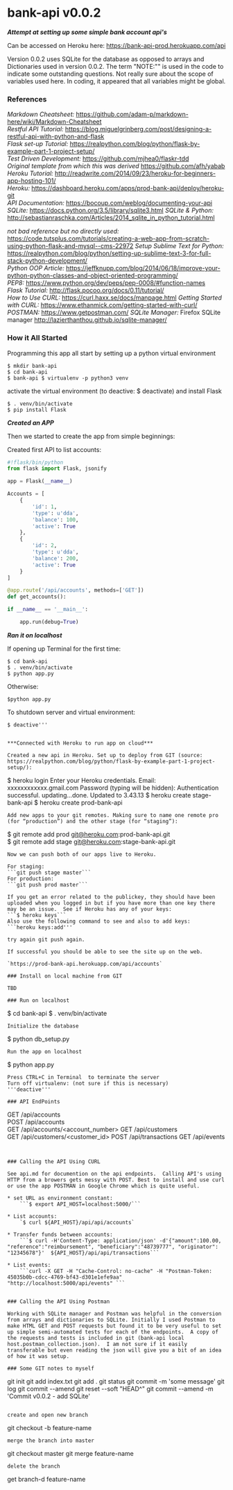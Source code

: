 # bank-api v0.0.2
***Attempt at setting up some simple bank account api's***

Can be accessed on Heroku here:  https://bank-api-prod.herokuapp.com/api

Version 0.0.2 uses SQLite for the database as opposed to arrays and Dictionaries used in version 0.0.2.  The term "NOTE:"" is used in the code to indicate some outstanding questions.  Not really sure about the scope of variables used here.  In coding, it appeared that all variables might be global.  

### References
*Markdown Cheatsheet:* https://github.com/adam-p/markdown-here/wiki/Markdown-Cheatsheet  
*Restful API Tutorial:* https://blog.miguelgrinberg.com/post/designing-a-restful-api-with-python-and-flask  
*Flask set-up Tutorial:* https://realpython.com/blog/python/flask-by-example-part-1-project-setup/   
*Test Driven Development:* https://github.com/mjhea0/flaskr-tdd   
*Original template from which this was derived* https://github.com/afh/yabab  
*Heroku Tutorial:* http://readwrite.com/2014/09/23/heroku-for-beginners-app-hosting-101/  
*Heroku:* https://dashboard.heroku.com/apps/prod-bank-api/deploy/heroku-git  
*API Documentation:*  https://bocoup.com/weblog/documenting-your-api
*SQLite:* https://docs.python.org/3.5/library/sqlite3.html
*SQLite & Python:* http://sebastianraschka.com/Articles/2014_sqlite_in_python_tutorial.html
  

*not bad reference but no directly used:*  
https://code.tutsplus.com/tutorials/creating-a-web-app-from-scratch-using-python-flask-and-mysql--cms-22972 
*Setup Sublime Text for Python:*  https://realpython.com/blog/python/setting-up-sublime-text-3-for-full-stack-python-development/   
*Python OOP Article:*  https://jeffknupp.com/blog/2014/06/18/improve-your-python-python-classes-and-object-oriented-programming/  
*PEP8:*  https://www.python.org/dev/peps/pep-0008/#function-names  
*Flask Tutorial:*  http://flask.pocoo.org/docs/0.11/tutorial/  
*How to Use CURL:*  https://curl.haxx.se/docs/manpage.html 
*Getting Started with CURL:*  https://www.ethanmick.com/getting-started-with-curl/   
*POSTMAN:*  https://www.getpostman.com/
*SQLite Manager:*  Firefox SQLite manager http://lazierthanthou.github.io/sqlite-manager/


### How it All Started

Programming this app all start by setting up a python virtual environment

```  
$ mkdir bank-api  
$ cd bank-api  
$ bank-api $ virtualenv -p python3 venv  
```
activate the virtual environment (to deactive: $ deactivate) and install Flask   

```
$ . venv/bin/activate   
$ pip install Flask
```
***Created an APP***   

Then we started to create the app from simple beginnings:

Created first API to list accounts:  
```Python
#!flask/bin/python
from flask import Flask, jsonify

app = Flask(__name__)

Accounts = [
    {
        'id': 1,
        'type': u'dda',
        'balance': 100,
        'active': True
    },
    {
        'id': 2,
        'type': u'dda',
        'balance': 200,
        'active': True
    }
]

@app.route('/api/accounts', methods=['GET'])
def get_accounts():

if __name__ == '__main__':

    app.run(debug=True)
```

***Ran it on localhost***  

If opening up Terminal for the first time:
```
$ cd bank-api
$ . venv/bin/activate  
$ python app.py
```  
Otherwise:

`$python app.py`  

To shutdown server and virtual environment:

```Press CTRL+C in Terminal
$ deactive''' 


***Connected with Heroku to run app on cloud***    

Created a new api in Heroku. Set up to deploy from GIT (source: https://realpython.com/blog/python/flask-by-example-part-1-project-setup/):  
```
$ heroku login
    Enter your Heroku credentials.
    Email: xxxxxxxxxxxx.gmail.com
    Password (typing will be hidden): 
    Authentication successful.
    updating...done. Updated to 3.43.13
$ heroku create stage-bank-api
$ heroku create prod-bank-api
```
Add new apps to your git remotes. Making sure to name one remote pro (for “production”) and the other stage (for “staging”):
```
$ git remote add prod git@heroku.com:prod-bank-api.git  
$ git remote add stage git@heroku.com:stage-bank-api.git   
```
Now we can push both of our apps live to Heroku.

For staging: 
```git push stage master```  
For production: 
```git push prod master```  

If you get an error related to the publickey, they should have been uploaded when you logged in but if you have more than one key there may be an issue.  See if Heroku has any of your keys:  
```$ heroku keys```  
Also use the following command to see and also to add keys:  
```heroku keys:add'''  

try again git push again.  
  
If successful you should be able to see the site up on the web.  

`https://prod-bank-api.herokuapp.com/api/accounts`  

### Install on local machine from GIT

TBD

### Run on localhost

```
$ cd bank-api
$ . venv/bin/activate  
```
Initialize the database
```
$ python db_setup.py
```
Run the app on localhost
```
$ python app.py
```  
Press CTRL+C in Terminal  to terminate the server
Turn off virtualenv: (not sure if this is necessary)
'''deactive''' 

### API EndPoints

```
GET /api/accounts  
POST /api/accounts  
GET /api/accounts/<account_number> 
GET /api/customers  
GET /api/customers/<customer_id> 
POST /api/transactions 
GET /api/events   
```


### Calling the API Using CURL

See api.md for documention on the api endpoints.  Calling API's using HTTP from a browers gets messy with POST. Best to install and use curl or use the app POSTMAN in Google Chrome which is quite useful.  

* set URL as environment constant:  
    ```$ export API_HOST=localhost:5000/```  
  
* List accounts:  
    `$ curl ${API_HOST}/api/api/accounts`  
  
* Transfer funds between accounts:  
    ```$ curl -H'Content-Type: application/json' -d'{"amount":100.00, "reference":"reimbursement", "beneficiary":"48739777", "originator": "12345678"}'  ${API_HOST}/api/api/transactions```  
  
* List events:  
    ```curl -X GET -H "Cache-Control: no-cache" -H "Postman-Token: 45035b0b-cdcc-4769-bf43-d301e1efe9aa" "http://localhost:5000/api/events" ```  
  

### Calling the API Using Postman

Working with SQLite manager and Postman was helpful in the conversion from arrays and dictionaries to SQLite. Initially I used Postman to make HTML GET and POST requests but found it to be very useful to set up simple semi-automated tests for each of the endpoints.  A copy of the requests and tests is included in git (bank-api local host.postman_collection.json).  I am not sure if it easily transferable but even reading the json will give you a bit of an idea of how it was setup.

### Some GIT notes to myself

```
git init
git add index.txt
git add .
git status
git commit -m 'some message'
git log
git commit --amend
git reset --soft "HEAD^"
git commit --amend -m 'Commit v0.0.2 - add SQLite'
```

create and open new branch
```
git checkout -b feature-name

```
merge the branch into master
```
git checkout master
git merge feature-name
```
delete the branch
```
get branch-d feature-name
```
